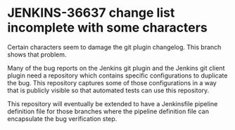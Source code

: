 # JENKINS-36637 change list incomplete with some characters

Certain characters seem to damage the git plugin changelog.  This branch
shows that problem.

Many of the bug reports on the Jenkins git plugin and the Jenkins git
client plugin need a repository which contains specific configurations to
duplicate the bug.  This repository captures some of those configurations
in a way that is publicly visible so that automated tests can use this
repository.

This repository will eventually be extended to have a Jenkinsfile pipeline
definition file for those branches where the pipeline definition file
can encapsulate the bug verification step.
